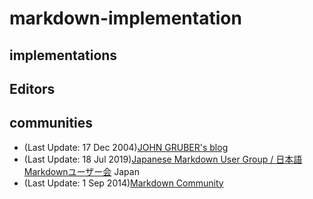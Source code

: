 # markdown-implementation

## implementations

## Editors

## communities
- (Last Update: 17 Dec 2004)[JOHN GRUBER's blog](https://daringfireball.net/projects/markdown/)
- (Last Update: 18 Jul 2019)[Japanese Markdown User Group / 日本語Markdownユーザー会](https://www.markdown.jp/en/) Japan
- (Last Update: 1 Sep 2014)[Markdown Community](https://markdown.github.io)
